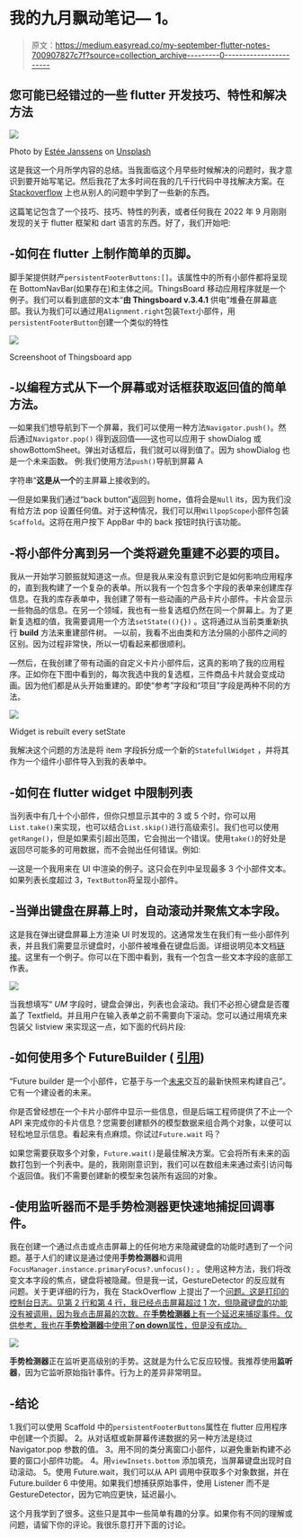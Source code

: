# 我的九月飘动笔记— 1。

> 原文：<https://medium.easyread.co/my-september-flutter-notes-700907827c7f?source=collection_archive---------0----------------------->

## 您可能已经错过的一些 flutter 开发技巧、特性和解决方法

![](img/16b85e3342428d708d9db458c8ef6784.png)

Photo by [Estée Janssens](https://unsplash.com/@esteejanssens?utm_source=medium&utm_medium=referral) on [Unsplash](https://unsplash.com?utm_source=medium&utm_medium=referral)

这是我这一个月所学内容的总结。当我面临这个月早些时候解决的问题时，我才意识到要开始写笔记。然后我花了太多时间在我的几千行代码中寻找解决方案。在 [Stackoverflow](https://stackoverflow.com/users/12838877/pmatatias) 上也从别人的问题中学到了一些新的东西。

这篇笔记包含了一个技巧、技巧、特性的列表，或者任何我在 2022 年 9 月刚刚发现的关于 flutter 框架和 dart 语言的东西。好了，我们开始吧:

## **-如何在 flutter 上制作简单的页脚**。

脚手架提供财产`persistentFooterButtons:[]`。该属性中的所有小部件都将呈现在 BottomNavBar(如果存在)和主体之间。ThingsBoard 移动应用程序就是一个例子。我们可以看到底部的文本“**由 Thingsboard v.3.4.1** 供电”堆叠在屏幕底部。我认为我们可以通过用`Alignment.right`包装`Text`小部件，用`persistentFooterButton`创建一个类似的特性

![](img/8638e3f2f224341c3d3cf5eaee9b6f3c.png)

Screenshoot of Thingsboard app

## **-以编程方式从下一个屏幕或对话框获取返回值的简单方法。**

—如果我们想导航到下一个屏幕，我们可以使用一种方法`Navigator.push()`。然后通过`Navigator.pop()`
得到返回值——这也可以应用于 showDialog 或 showBottomSheet。弹出对话框后，我们就可以得到值了。因为 showDialog 也是一个未来函数。
例:我们使用方法`push()`导航到屏幕 A

字符串“**这是从一个**的主屏幕上接收到的。

—但是如果我们通过“back button”返回到 home，值将会是`Null` its，因为我们没有给方法 pop 设置任何值。对于这种情况，我们可以用`WillpopScope`小部件包装`Scaffold`。这将在用户按下 AppBar 中的 back 按钮时执行该功能。

## **-将小部件分离到另一个类将避免重建不必要的项目**。

我从一开始学习颤振就知道这一点。但是我从来没有意识到它是如何影响应用程序的，直到我构建了一个复杂的表单。所以我有一个包含多个字段的表单来创建库存信息。在我的库存表单中，我创建了带有一些动画的产品卡片小部件。卡片会显示一些物品的信息。在另一个领域，我也有一些复选框仍然在同一个屏幕上。为了更新复选框的值，我需要调用一个方法`setState((){})` 。这将通过从当前类重新执行 **build** 方法来重建部件树。
—以前，我看不出由类和方法分隔的小部件之间的区别。因为过程非常快，所以一切看起来都很顺利。

—然后，在我创建了带有动画的自定义卡片小部件后，这真的影响了我的应用程序。正如你在下图中看到的，每次我选中我的复选框，三件商品卡片就会变成动画。因为他们都是从头开始重建的。即使“参考”字段和“项目”字段是两种不同的方法。

![](img/a8c367603d8579b90ffc192799babefe.png)

Widget is rebuilt every setState

我解决这个问题的方法是将 item 字段拆分成一个新的`StatefullWidget` ，并将其作为一个组件小部件导入到我的表单中。

## **-如何在 flutter widget 中限制列表**

当列表中有几十个小部件，但你只想显示其中的 3 或 5 个时，你可以用`List.take()`来实现，也可以结合`List.skip()`进行高级索引。我们也可以使用`getRange()`，但是如果索引超出范围，它会抛出一个错误。使用`take()`的好处是返回尽可能多的可用数据，而不会抛出任何错误。例如:

—这是一个我用来在 UI 中渲染的例子。这只会在列中呈现最多 3 个小部件文本。如果列表长度超过 3，`TextButton`将呈现小部件。

## **-当弹出键盘在屏幕上时，自动滚动并聚焦文本字段。**

这是我在弹出键盘屏幕上方渲染 UI 时发现的。这通常发生在我们有一些小部件列表，并且我们需要显示键盘时，小部件被堆叠在键盘后面。详细说明见本文档[链接](https://api.flutter.dev/flutter/widgets/MediaQueryData/viewInsets.html)。这里有一个例子。你可以在下图中看到，我有一个包含一些文本字段的底部工作表。

![](img/880e8c704bd8d3ed218dba27dcc887c5.png)

当我想填写“ *UM* 字段时，键盘会弹出，列表也会滚动。我们不必担心键盘是否覆盖了 Textfield。并且用户在输入表单之前不需要向下滚动。您可以通过用填充来包装父 listview 来实现这一点，如下面的代码片段:

## **-如何使用多个 FutureBuilder** ( [引用](https://stackoverflow.com/a/50627153/12838877))

“Future builder 是一个小部件，它基于与一个[未来](https://api.flutter.dev/flutter/dart-async/Future-class.html)交互的最新快照来构建自己”。它有一个建设者的未来。

你是否曾经想在一个卡片小部件中显示一些信息，但是后端工程师提供了不止一个 API 来完成你的卡片信息？您需要创建额外的模型数据来组合两个对象，以便可以轻松地显示信息。看起来有点麻烦。你试过`Future.wait` 吗？

如果您需要获取多个对象，`Future.wait()`是最佳解决方案。它会将所有未来的函数打包到一个列表中。是的，我刚刚意识到，我们可以在数组未来通过索引访问每个返回值。我们不需要创建新的模型来包装所有返回的对象。

## **-使用监听器而不是手势检测器更快速地捕捉回调事件。**

我在创建一个通过点击或点击屏幕上的任何地方来隐藏键盘的功能时遇到了一个问题。基于人们的建议是通过使用**手势检测器**和调用`FocusManager.instance.primaryFocus?.unfocus();` 。使用这种方法，我们将改变文本字段的焦点，键盘将被隐藏。但是我一试，GestureDetector 的反应就有问题。关于更详细的行为，我在 StackOverflow 上提出了一个[问题。这是打印的控制台日志。见第 2 行和第 4 行，我已经点击屏幕超过 1 次，但隐藏键盘的功能没有被调用，因为我点击屏幕的次数。在**手势检测器**上有一个延迟来捕捉事件。仅供参考，我也在**手势检测器**中使用了**on down**属性，但是没有成功。](https://stackoverflow.com/questions/73632909/gesturedetector-with-hittestbehavior-opaque-not-work-properly-to-hide-keyboard-s)

![](img/2ee2e1a53463794db3cd7545089d1a86.png)

**手势检测器**正在监听更高级别的手势。这就是为什么它反应较慢。我推荐使用**监听器**，因为它监听原始指针事件。行为上的差异非常明显。

## **-结论**

1.我们可以使用 Scaffold 中的`persistentFooterButtons`属性在 flutter 应用程序中创建一个页脚。
2。从对话框或新屏幕传递数据的另一种方法是绕过 Navigator.pop 参数的值。
3。用不同的类分离窗口小部件，以避免重新构建不必要的窗口小部件功能。
4。用`viewInsets.bottom` 添加填充，当屏幕键盘出现时自动滚动。
5。使用 Future.wait，我们可以从 API 调用中获取多个对象数据，并在 Future.builder
6 中使用。如果我们想捕获原始事件，使用 Listener 而不是 GestureDetector，因为它响应更快，延迟最小。

这个月我学到了很多。这些只是其中一些简单有趣的分享。如果你有不同的理解或问题，请留下你的评论。我很乐意打开下面的讨论。